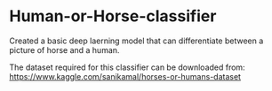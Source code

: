 # Human-or-Horse-classifier
Created a basic deep laerning model that can differentiate between a picture of horse and a human.

The dataset required for this classifier can be downloaded from:
https://www.kaggle.com/sanikamal/horses-or-humans-dataset
